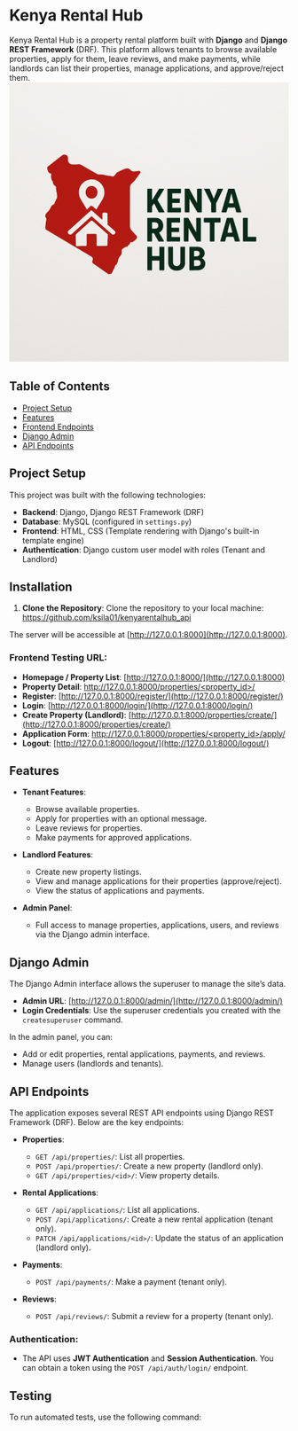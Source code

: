 # **Kenya Rental Hub**

Kenya Rental Hub is a property rental platform built with **Django** and **Django REST Framework** (DRF). This platform allows tenants to browse available properties, apply for them, leave reviews, and make payments, while landlords can list their properties, manage applications, and approve/reject them.
![](./static/images/logo.png)
## **Table of Contents**
- [Project Setup](#project-setup)
- [Features](#features)
- [Frontend Endpoints](#frontend-endpoints)
- [Django Admin](#django-admin)
- [API Endpoints](#api-endpoints)

## **Project Setup**

This project was built with the following technologies:
- **Backend**: Django, Django REST Framework (DRF)
- **Database**: MySQL (configured in `settings.py`)
- **Frontend**: HTML, CSS (Template rendering with Django's built-in template engine)
- **Authentication**: Django custom user model with roles (Tenant and Landlord)

## **Installation**

1. **Clone the Repository**:
   Clone the repository to your local machine: https://github.com/ksila01/kenyarentalhub_api


The server will be accessible at [http://127.0.0.1:8000](http://127.0.0.1:8000).

### **Frontend Testing URL**:
- **Homepage / Property List**: [http://127.0.0.1:8000/](http://127.0.0.1:8000)
- **Property Detail**: [http://127.0.0.1:8000/properties/<property_id>/](http://127.0.0.1:8000/properties/2/)
- **Register**: [http://127.0.0.1:8000/register/](http://127.0.0.1:8000/register/)
- **Login**: [http://127.0.0.1:8000/login/](http://127.0.0.1:8000/login/)
- **Create Property (Landlord)**: [http://127.0.0.1:8000/properties/create/](http://127.0.0.1:8000/properties/create/)
- **Application Form**: [http://127.0.0.1:8000/properties/<property_id>/apply/](http://127.0.0.1:8000/properties/3/apply/)
- **Logout**: [http://127.0.0.1:8000/logout/](http://127.0.0.1:8000/logout/)

## **Features**

- **Tenant Features**:
  - Browse available properties.
  - Apply for properties with an optional message.
  - Leave reviews for properties.
  - Make payments for approved applications.

- **Landlord Features**:
  - Create new property listings.
  - View and manage applications for their properties (approve/reject).
  - View the status of applications and payments.

- **Admin Panel**:
  - Full access to manage properties, applications, users, and reviews via the Django admin interface.

## **Django Admin**

The Django Admin interface allows the superuser to manage the site’s data.

- **Admin URL**: [http://127.0.0.1:8000/admin/](http://127.0.0.1:8000/admin/)
- **Login Credentials**: Use the superuser credentials you created with the `createsuperuser` command.

In the admin panel, you can:
- Add or edit properties, rental applications, payments, and reviews.
- Manage users (landlords and tenants).

## **API Endpoints**

The application exposes several REST API endpoints using Django REST Framework (DRF). Below are the key endpoints:

- **Properties**:
  - `GET /api/properties/`: List all properties.
  - `POST /api/properties/`: Create a new property (landlord only).
  - `GET /api/properties/<id>/`: View property details.
  
- **Rental Applications**:
  - `GET /api/applications/`: List all applications.
  - `POST /api/applications/`: Create a new rental application (tenant only).
  - `PATCH /api/applications/<id>/`: Update the status of an application (landlord only).

- **Payments**:
  - `POST /api/payments/`: Make a payment (tenant only).

- **Reviews**:
  - `POST /api/reviews/`: Submit a review for a property (tenant only).

### Authentication:
- The API uses **JWT Authentication** and **Session Authentication**. You can obtain a token using the `POST /api/auth/login/` endpoint.

## **Testing**

To run automated tests, use the following command:


